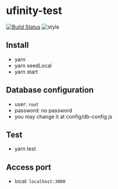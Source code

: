 # ufinity-test

[![Build Status](https://travis-ci.org/plwai/ufinity-test.svg?branch=master)](https://travis-ci.org/plwai/ufinity-test) 
![style](https://img.shields.io/badge/code%20style-prettier-blue.svg)

## Install

- yarn
- yarn seedLocal
- yarn start

## Database configuration

- user: `root`
- password: no password
- you may change it at config/db-config.js

## Test

- yarn test

## Access port

- local: `localhost:3000`
